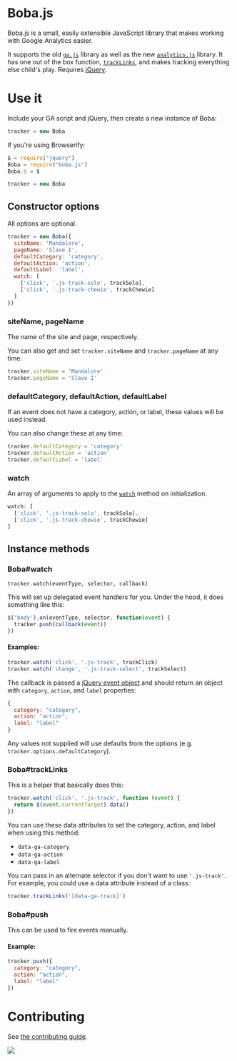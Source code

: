 # Boba.js

Boba.js is a small, easily extensible JavaScript library that makes working
with Google Analytics easier.

It supports the old
[`ga.js`](https://developers.google.com/analytics/devguides/collection/gajs/)
library as well as the new
[`analytics.js`](https://developers.google.com/analytics/devguides/collection/analyticsjs/)
library. It has one out of the box function, [`trackLinks`](#boba-tracklinks),
and makes tracking everything else child's play. Requires
[jQuery](http://jquery.com/).

# Use it

Include your GA script and jQuery, then create a new instance of Boba:

```js
tracker = new Boba
```

If you're using Browserify:

```js
$ = require("jquery")
Boba = require("boba.js")
Boba.$ = $

tracker = new Boba
```

## Constructor options

All options are optional.

```js
tracker = new Boba({
  siteName: 'Mandalore',
  pageName: 'Slave I',
  defaultCategory: 'category',
  defaultAction: 'action',
  defaultLabel: 'label',
  watch: [
    ['click', '.js-track-solo', trackSolo],
    ['click', '.js-track-chewie', trackChewie]
  ]
})
```

### siteName, pageName

The name of the site and page, respectively.

You can also get and set `tracker.siteName` and `tracker.pageName` at any time:

```js
tracker.siteName = 'Mandalore'
tracker.pageName = 'Slave I'
```

### defaultCategory, defaultAction, defaultLabel

If an event does not have a category, action, or label, these values will be
used instead.

You can also change these at any time:

```js
tracker.defaultCategory = 'category'
tracker.defaultAction = 'action'
tracker.defaultLabel = 'label'
```

### watch

An array of arguments to apply to the [`watch`](#boba-watch) method on
initialization.

```js
watch: [
  ['click', '.js-track-solo', trackSolo],
  ['click', '.js-track-chewie', trackChewie]
]
```


## Instance methods

### Boba#watch

`tracker.watch(eventType, selector, callback)`

This will set up delegated event handlers for you. Under the hood, it does
something like this:

```js
$('body').on(eventType, selector, function(event) {
  tracker.push(callback(event))
})
```

#### Examples:

```js
tracker.watch('click', '.js-track', trackClick)
tracker.watch('change', '.js-track-select', trackSelect)
```

The callback is passed a
[jQuery event object](http://api.jquery.com/category/events/event-object/)
and should return an object with `category`, `action`, and `label` properties:

```js
{
  category: "category",
  action: "action",
  label: "label"
}
```

Any values not supplied will use defaults from the options (e.g.
`tracker.options.defaultCategory`).

### Boba#trackLinks

This is a helper that basically does this:

```js
tracker.watch('click', '.js-track', function (event) {
  return $(event.currentTarget).data()
})
```

You can use these data attributes to set the category, action, and label when
using this method:

- `data-ga-category`
- `data-ga-action`
- `data-ga-label`

You can pass in an alternate selector if you don't want to use `'.js-track'`.
For example, you could use a data attribute instead of a class:

```js
tracker.trackLinks('[data-ga-track]')
```

### Boba#push

This can be used to fire events manually.

#### Example:

```js
tracker.push({
  category: "category",
  action: "action",
  label: "label"
})
```


# Contributing

See [the contributing guide](CONTRIBUTING.md).

![](http://boba.space150.com/img/boba.gif)
